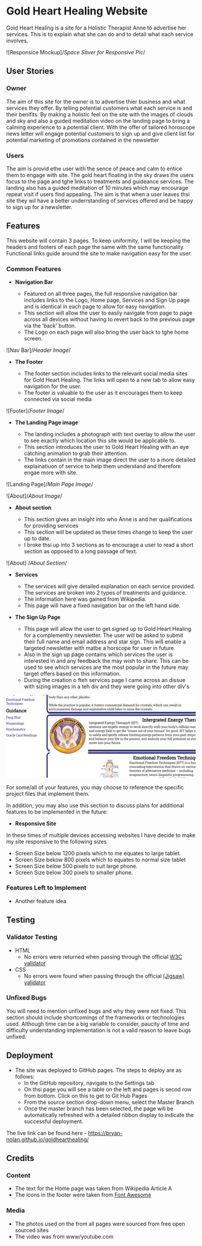 # Gold Heart Healing Website

Gold Heart Healing is a site for a Holistic Therapist Anne to advertise her services.  This is to explain what she can do and to detail what each service involves.  

![Responsice Mockup]/*Space Saver for Responsive Pic*/

## User Stories

### Owner
 
 The aim of this site for the owner is to advertise thier business and what services they offer.  By telling potential customers what each service is and their benifits.  By making a holistic feel on the site with the images of clouds and sky and also a guided meditation video on the landing page to bring a calming experience to a potential client.  With the offer of tailored horoscope news letter will engage potential customers to sign up and give client list for potential marketing of promotions contained in the newsletter

### Users
The aim is provid ethe user with the sence of peace and calm to entice them to engage with site.  The gold heart floating in the sky draws the users focus to the page and tghe links to treatments and guideance services.  The landing also has a guided meditation of 10 minutes which may encourage repeat visit if users find appealing.
The aim is that when a user leaves thsi site they wil have a better underrstanding of services offered and be happy to sign up for a newsletter. 


## Features 

This website will contain 3 pages.  To keep uniformity, I will be keeping the headers and footers of each page the same with the same functionality.  Functional links guide around the site to make navigation easy for the user. 

### Common Features

- __Navigation Bar__

  - Featured on all three pages, the full responsive navigation bar includes links to the Logo, Home page, Services and Sign Up page and is identical in each page to allow for easy navigation.
  - This section will allow the user to easily navigate from page to page across all devices without having to revert back to the previous page via the ‘back’ button. 
  - The Logo on each page will also bring the user back to tghe home screen.  

![Nav Bar]/*Header Image*/

- __The Footer__ 

  - The footer section includes links to the relevant social media sites for Gold Heart Healing. The links will open to a new tab to allow easy navigation for the user. 
  - The footer is valuable to the user as it encourages them to keep connected via social media

![Footer]/*Footer Image*/

- __The Landing Page image__

  - The landing includes a photograph with text overlay to allow the user to see exactly which location this site would be applicable to. 
  - This section introduces the user to Gold Heart Healing with an eye catching animation to grab their attention.
  - The links contain in the main image direct the user to a more detailed explainatiuon of service to help them understand and therefore engae more with site. 

![Landing Page]/*Main Page Image*/

![About]/*About Image*/

- __About section__

  - This section gives an insight into who Anne is and her qualifications for providing services 
  - This section will be updated as these times change to keep the user up to date. 
  - I broke thsi up into 3 sections as to encourage a user to read a short section as opposed to a long passage of text. 

![About] /*About Section*/


- __Services__

  - The services will give detailed explanation on each service provided.  The services are broken into 2 types of treatments and guidance.
  - The information here was gained from Wikipedia. 
  - This page will have a fixed navigation bar on the left hand side.

- __The Sign Up Page__

  - This page will allow the user to get signed up to Gold Heart Healing for a complementry newsletter. The user will be asked to submit their full name and email address and star sign. This will enable a targeted newsletter with matbe a horscope for user in future.  
  - Also in the sign up page contains which services the user is interested in and any feedback the may wish to share.  This can be used to see which services are the most popular in the future may target offers based on this information. 
  - During the creation o fteh services page I came across an dissue with sizing images in a teh div and they were going into other div's

![Sign Up-Error](https://github.com/Bryan-Nolan/goldhearthealing/blob/master/assets/readme-images/Images%20Error.jpg)

For some/all of your features, you may choose to reference the specific project files that implement them.

In addition, you may also use this section to discuss plans for additional features to be implemented in the future:

- __Responsive Site__

In these times of multiple devices accessing websites I have decide to make my site responsive to the following sizes

- Screen Size below 1200 pixels which to me equates to large tablet.
- Screen Size bekow 800 pixels which to equates to normal size tablet
- Screen Size below 500 pixels to suit large phone.
- Screen Size below 300 pixels to smaller phone. 


### Features Left to Implement

- Another feature idea

## Testing 




### Validator Testing 

- HTML
  - No errors were returned when passing through the official [W3C validator](https://validator.w3.org/nu/?doc=https%3A%2F%2Fcode-institute-org.github.io%2Flove-running-2.0%2Findex.html)
- CSS
  - No errors were found when passing through the official [(Jigsaw) validator](https://jigsaw.w3.org/css-validator/validator?uri=https%3A%2F%2Fvalidator.w3.org%2Fnu%2F%3Fdoc%3Dhttps%253A%252F%252Fcode-institute-org.github.io%252Flove-running-2.0%252Findex.html&profile=css3svg&usermedium=all&warning=1&vextwarning=&lang=en#css)

### Unfixed Bugs

You will need to mention unfixed bugs and why they were not fixed. This section should include shortcomings of the frameworks or technologies used. Although time can be a big variable to consider, paucity of time and difficulty understanding implementation is not a valid reason to leave bugs unfixed. 

## Deployment

- The site was deployed to GitHub pages. The steps to deploy are as follows: 
  - In the GitHub repository, navigate to the Settings tab 
  - On thsi page you will see a table on the left and pages is secod row from bottom. Click on this to get to Git Hub Pages
  - From the source section drop-down menu, select the Master Branch
  - Once the master branch has been selected, the page will be automatically refreshed with a detailed ribbon display to indicate the successful deployment. 

The live link can be found here - https://bryan-nolan.github.io/goldhearthealing/ 


## Credits 



### Content 

- The text for the Home page was taken from Wikipedia Article A
- The icons in the footer were taken from [Font Awesome](https://fontawesome.com/)

### Media

- The photos used on the from all pages were sourced from free open sourced sites
- The video was from www/youtube.com
